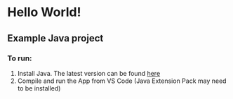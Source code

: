 # Hello World!

## Example Java project
### To run:
1. Install Java. The latest version can be found [here][Java download page]
2. Compile and run the App from VS Code (Java Extension Pack may need to be installed)






[Java download page]:https://java.com/en/download/